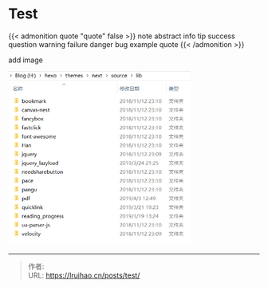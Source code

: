 # Test


{{< admonition quote "quote" false >}}
note abstract info tip success question warning failure danger bug example quote
{{< /admonition >}}

<!--more-->

add image

![](images/lib.png)

---

> 作者: <no value>  
> URL: https://lruihao.cn/posts/test/  


